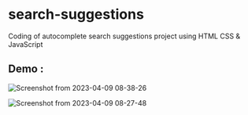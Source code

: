 # search-suggestions
Coding of autocomplete search suggestions project using HTML CSS & JavaScript</br>

## Demo :


![Screenshot from 2023-04-09 08-38-26](https://user-images.githubusercontent.com/95720632/230762951-ce6ff649-8f33-40cc-a5cc-22074bee80ce.png)


![Screenshot from 2023-04-09 08-27-48](https://user-images.githubusercontent.com/95720632/230762521-8b1841fa-a76d-4059-b35a-ba0725b3b5a2.png)

